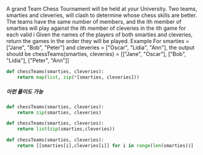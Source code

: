 A grand Team Chess Tournament will be held at your University. Two teams, smarties and cleveries, will clash to determine whose chess skills are better. The teams have the same number of members, and the ith member of smarties will play against the ith member of cleveries in the ith game for each valid i
Given the names of the players of both smarties and cleveries, return the games in the order they will be played.
Example
For smarties = ["Jane", "Bob", "Peter"] and
cleveries = ["Oscar", "Lidia", "Ann"], the output should be
chessTeams(smarties, cleveries) = [["Jane",  "Oscar"],
                                   ["Bob",   "Lidia"],
                                   ["Peter", "Ann"]]

```python
def chessTeams(smarties, cleveries):
    return map(list, zip(*[smarties, cleveries]))
```

##### 이런 풀이도 가능
```python
def chessTeams(smarties, cleveries):
    return zip(smarties, cleveries)
```

```python
def chessTeams(smarties, cleveries):
    return list(zip(smarties,cleveries))
```

```python
def chessTeams(smarties, cleveries):
    return [[smarties[i],cleveries[i]] for i in range(len(smarties))]
```